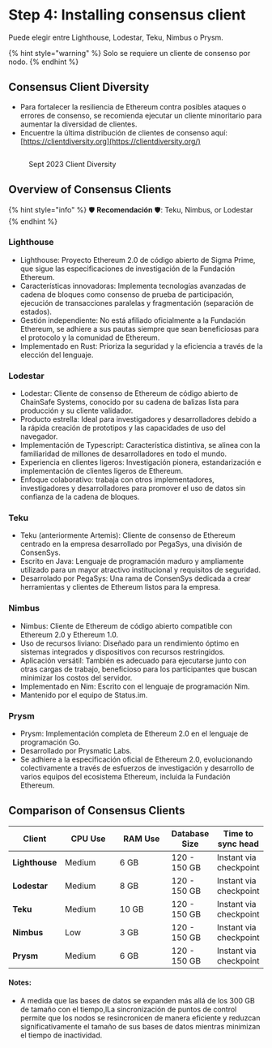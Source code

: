 # Step 4: Installing consensus client

Puede elegir entre Lighthouse, Lodestar, Teku, Nimbus o Prysm.

{% hint style="warning" %}
Solo se requiere un cliente de consenso por nodo.
{% endhint %}

## **Consensus Client Diversity**

* Para fortalecer la resiliencia de Ethereum contra posibles ataques o errores de consenso, se recomienda ejecutar un cliente minoritario para aumentar la diversidad de clientes.
* Encuentre la última distribución de clientes de consenso aquí: [https://clientdiversity.org](https://clientdiversity.org/)

<figure><img src="../../../../../.gitbook/assets/cd-c.png" alt=""><figcaption><p>Sept 2023 Client Diversity</p></figcaption></figure>

## Overview of Consensus Clients

{% hint style="info" %}
:shield: **Recomendación** :shield:: Teku, Nimbus, or Lodestar
{% endhint %}

### Lighthouse

* Lighthouse: Proyecto Ethereum 2.0 de código abierto de Sigma Prime, que sigue las especificaciones de investigación de la Fundación Ethereum.
* Características innovadoras: Implementa tecnologías avanzadas de cadena de bloques como consenso de prueba de participación, ejecución de transacciones paralelas y fragmentación (separación de estados).
* Gestión independiente: No está afiliado oficialmente a la Fundación Ethereum, se adhiere a sus pautas siempre que sean beneficiosas para el protocolo y la comunidad de Ethereum.
* Implementado en Rust: Prioriza la seguridad y la eficiencia a través de la elección del lenguaje.

### Lodestar

* Lodestar: Cliente de consenso de Ethereum de código abierto de ChainSafe Systems, conocido por su cadena de balizas lista para producción y su cliente validador.
* Producto estrella: Ideal para investigadores y desarrolladores debido a la rápida creación de prototipos y las capacidades de uso del navegador.
* Implementación de Typescript: Característica distintiva, se alinea con la familiaridad de millones de desarrolladores en todo el mundo.
* Experiencia en clientes ligeros: Investigación pionera, estandarización e implementación de clientes ligeros de Ethereum.
* Enfoque colaborativo: trabaja con otros implementadores, investigadores y desarrolladores para promover el uso de datos sin confianza de la cadena de bloques.

### Teku

* Teku (anteriormente Artemis): Cliente de consenso de Ethereum centrado en la empresa desarrollado por PegaSys, una división de ConsenSys.
* Escrito en Java: Lenguaje de programación maduro y ampliamente utilizado para un mayor atractivo institucional y requisitos de seguridad.
* Desarrolado por PegaSys: Una rama de ConsenSys dedicada a crear herramientas y clientes de Ethereum listos para la empresa.

### Nimbus

* Nimbus: Cliente de Ethereum de código abierto compatible con Ethereum 2.0 y Ethereum 1.0.
* Uso de recursos liviano: Diseñado para un rendimiento óptimo en sistemas integrados y dispositivos con recursos restringidos.
* Aplicación versátil: También es adecuado para ejecutarse junto con otras cargas de trabajo, beneficioso para los participantes que buscan minimizar los costos del servidor.
* Implementado en Nim: Escrito con el lenguaje de programación Nim.
* Mantenido por el equipo de Status.im.

### Prysm

* Prysm: Implementación completa de Ethereum 2.0 en el lenguaje de programación Go.
* Desarrollado por Prysmatic Labs.
* Se adhiere a la especificación oficial de Ethereum 2.0, evolucionando colectivamente a través de esfuerzos de investigación y desarrollo de varios equipos del ecosistema Ethereum, incluida la Fundación Ethereum.

## Comparison of Consensus Clients

<table><thead><tr><th>Client</th><th width="108">CPU Use</th><th width="111">RAM Use</th><th>Database Size</th><th>Time to sync head</th></tr></thead><tbody><tr><td><strong>Lighthouse</strong></td><td>Medium</td><td>6 GB</td><td>120 - 150 GB</td><td>Instant via checkpoint</td></tr><tr><td><strong>Lodestar</strong></td><td>Medium</td><td>8 GB</td><td>120 - 150 GB</td><td>Instant via checkpoint</td></tr><tr><td><strong>Teku</strong></td><td>Medium</td><td>10 GB</td><td>120 - 150 GB</td><td>Instant via checkpoint</td></tr><tr><td><strong>Nimbus</strong></td><td>Low</td><td>3 GB</td><td>120 - 150 GB</td><td>Instant via checkpoint</td></tr><tr><td><strong>Prysm</strong></td><td>Medium</td><td>6 GB</td><td>120 - 150 GB</td><td>Instant via checkpoint</td></tr></tbody></table>

#### Notes:

* A medida que las bases de datos se expanden más allá de los 300 GB de tamaño con el tiempo,lLa sincronización de puntos de control permite que los nodos se resincronicen de manera eficiente y reduzcan significativamente el tamaño de sus bases de datos mientras minimizan el tiempo de inactividad.

